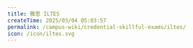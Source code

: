 ```yaml
---
title: 雅思 ILTES
createTime: 2025/03/04 05:03:57
permalink: /campus-wiki/credential-skillful-exams/iltes/
icon: /icon/iltes.svg
---
```

